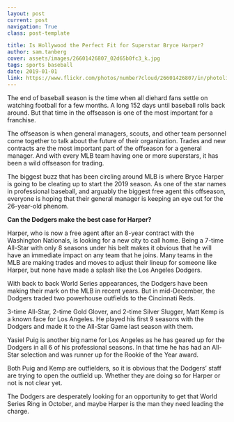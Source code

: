```yaml
---
layout: post
current: post
navigation: True
class: post-template

title: Is Hollywood the Perfect Fit for Superstar Bryce Harper?
author: sam.tanberg
cover: assets/images/26601426807_02d65b0fc3_k.jpg
tags: sports baseball
date: 2019-01-01
link: https://www.flickr.com/photos/number7cloud/26601426807/in/photolist-GwFgpM-28193DJ-Juk4Fo-23XsKhE-Jbxd7z-29a8JWC
---
```

The end of baseball season is the time when all diehard fans settle on watching football for a few months. A long 152 days until baseball rolls back around. But that time in the offseason is one of the most important for a franchise.

The offseason is when general managers, scouts, and other team personnel come together to talk about the future of their organization. Trades and new contracts are the most important part of the offseason for a general manager. And with every MLB team having one or more superstars, it has been a wild offseason for trading.

The biggest buzz that has been circling around MLB is where Bryce Harper is going to be cleating up to start the 2019 season. As one of the star names in professional baseball, and arguably the biggest free agent this offseason, everyone is hoping that their general manager is keeping an eye out for the 26-year-old phenom.

<b>Can the Dodgers make the best case for Harper?</b>

Harper, who is now a free agent after an 8-year contract with the Washington Nationals, is looking for a new city to call home. Being a 7-time All-Star with only 8 seasons under his belt makes it obvious that he will have an immediate impact on any team that he joins. Many teams in the MLB are making trades and moves to adjust their lineup for someone like Harper, but none have made a splash like the Los Angeles Dodgers.

With back to back World Series appearances, the Dodgers have been making their mark on the MLB in recent years. But in mid-December, the Dodgers traded two powerhouse outfields to the Cincinnati Reds.

3-time All-Star, 2-time Gold Glover, and 2-time Silver Slugger, Matt Kemp is a known face for Los Angeles. He played his first 9 seasons with the Dodgers and made it to the All-Star Game last season with them.

Yasiel Puig is another big name for Los Angeles as he has geared up for the Dodgers in all 6 of his professional seasons. In that time he has had an All-Star selection and was runner up for the Rookie of the Year award.

Both Puig and Kemp are outfielders, so it is obvious that the Dodgers’ staff  are trying to open the outfield up. Whether they are doing so for Harper or not is not clear yet.

The Dodgers are desperately looking for an opportunity to get that World Series Ring in October, and maybe Harper is the man they need leading the charge.
